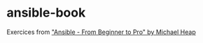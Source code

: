 # ansible-book
Exercices from ["Ansible - From Beginner to Pro" by Michael Heap](http://www.apress.com/us/book/9781484216606)
